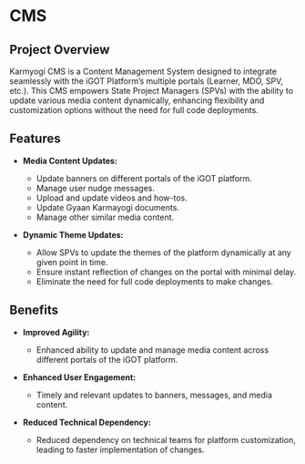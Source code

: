 # CMS

## Project Overview
Karmyogi CMS is a Content Management System designed to integrate seamlessly with the iGOT Platform’s multiple portals (Learner, MDO, SPV, etc.). This CMS empowers State Project Managers (SPVs) with the ability to update various media content dynamically, enhancing flexibility and customization options without the need for full code deployments.

## Features
- **Media Content Updates:**
  - Update banners on different portals of the iGOT platform.
  - Manage user nudge messages.
  - Upload and update videos and how-tos.
  - Update Gyaan Karmayogi documents.
  - Manage other similar media content.

- **Dynamic Theme Updates:**
  - Allow SPVs to update the themes of the platform dynamically at any given point in time.
  - Ensure instant reflection of changes on the portal with minimal delay.
  - Eliminate the need for full code deployments to make changes.

## Benefits
- **Improved Agility:**
  - Enhanced ability to update and manage media content across different portals of the iGOT platform.

- **Enhanced User Engagement:**
  - Timely and relevant updates to banners, messages, and media content.

- **Reduced Technical Dependency:**
  - Reduced dependency on technical teams for platform customization, leading to faster implementation of changes.


